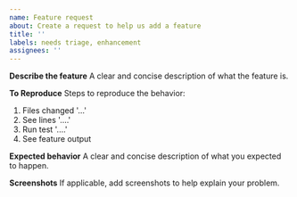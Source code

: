 ```yaml
---
name: Feature request
about: Create a request to help us add a feature
title: ''
labels: needs triage, enhancement
assignees: ''
---
```


**Describe the feature** A clear and concise description of what the feature is.

**To Reproduce** Steps to reproduce the behavior:

1. Files changed '...'
2. See lines '....'
3. Run test '....'
4. See feature output

**Expected behavior** A clear and concise description of what you expected to
happen.

**Screenshots** If applicable, add screenshots to help explain your problem.